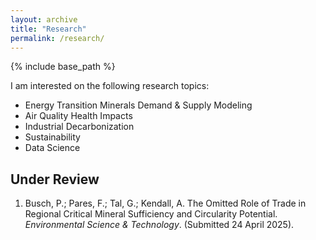 ```yaml
---
layout: archive
title: "Research"
permalink: /research/
---
```


{% include base_path %}

I am interested on the following research topics:

* Energy Transition Minerals Demand & Supply Modeling
* Air Quality Health Impacts
* Industrial Decarbonization
* Sustainability
* Data Science

## Under Review

1. Busch, P.; Pares, F.; Tal, G.; Kendall, A. The Omitted Role of Trade in Regional Critical Mineral Sufficiency and Circularity Potential. *Environmental Science & Technology*. (Submitted 24 April 2025). 
